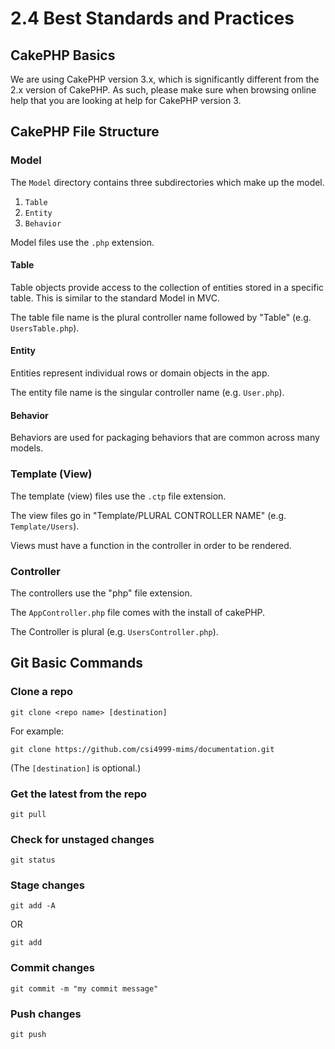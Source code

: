 # 2.4 Best Standards and Practices #

## CakePHP Basics ##

We are using CakePHP version 3.x, which is significantly different
from the 2.x version of CakePHP.  As such, please make sure when
browsing online help that you are looking at help for CakePHP version
3.

## CakePHP File Structure ##

### Model ###

The `Model` directory contains three subdirectories which make up the
model.

1. `Table`
2. `Entity`
3. `Behavior`

Model files use the `.php` extension.

#### Table ####

Table objects provide access to the collection of entities stored in a
specific table.  This is similar to the standard Model in MVC.

The table file name is the plural controller name followed by "Table"
(e.g. `UsersTable.php`).

#### Entity ####

Entities represent individual rows or domain objects in the app.

The entity file name is the singular controller name
(e.g. `User.php`).

#### Behavior ####

Behaviors are used for packaging behaviors that are common across many
models.

### Template (View) ###

The template (view) files use the `.ctp` file extension.

The view files go in "Template/PLURAL CONTROLLER NAME"
(e.g. `Template/Users`).

Views must have a function in the controller in order to be rendered.

### Controller ###

The controllers use the "php" file extension.

The `AppController.php` file comes with the install of cakePHP.

The Controller is plural (e.g. `UsersController.php`).

## Git Basic Commands ##

### Clone a repo ###

```
git clone <repo name> [destination]
```

For example:
```
git clone https://github.com/csi4999-mims/documentation.git
```

(The `[destination]` is optional.)

### Get the latest from the repo ###

```
git pull
```

### Check for unstaged changes ###

```
git status
```

### Stage changes ###

```
git add -A
```
OR
```
git add
```

### Commit changes ###

```
git commit -m "my commit message"
```

### Push changes ###

```
git push
```
